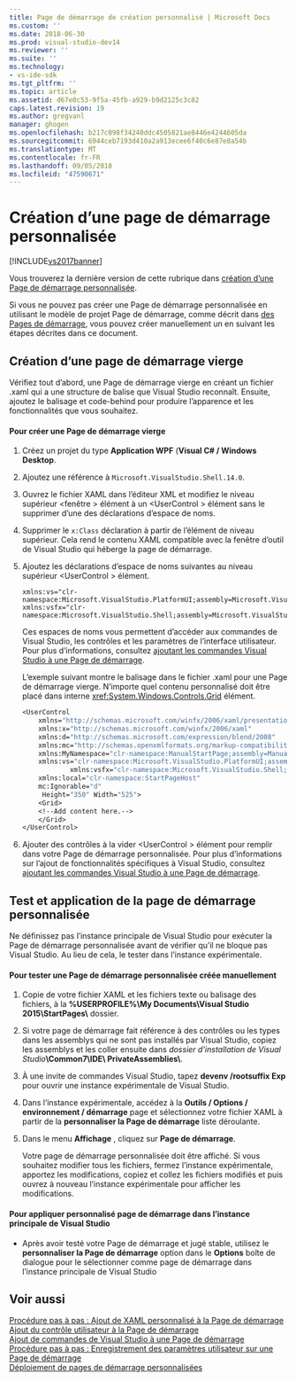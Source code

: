 ```yaml
---
title: Page de démarrage de création personnalisé | Microsoft Docs
ms.custom: ''
ms.date: 2018-06-30
ms.prod: visual-studio-dev14
ms.reviewer: ''
ms.suite: ''
ms.technology:
- vs-ide-sdk
ms.tgt_pltfrm: ''
ms.topic: article
ms.assetid: d67e0c53-9f5a-45fb-a929-b9d2125c3c82
caps.latest.revision: 19
ms.author: gregvanl
manager: ghogen
ms.openlocfilehash: b217c098f34240ddc4505821ae8446e4244605da
ms.sourcegitcommit: 6944ceb7193d410a2a913ecee6f40c6e87e8a54b
ms.translationtype: MT
ms.contentlocale: fr-FR
ms.lasthandoff: 09/05/2018
ms.locfileid: "47590671"
---
```

# <a name="creating-a-custom-start-page"></a>Création d’une page de démarrage personnalisée
[!INCLUDE[vs2017banner](../includes/vs2017banner.md)]

Vous trouverez la dernière version de cette rubrique dans [création d’une Page de démarrage personnalisée](https://docs.microsoft.com/visualstudio/extensibility/creating-a-custom-start-page).  
  
Si vous ne pouvez pas créer une Page de démarrage personnalisée en utilisant le modèle de projet Page de démarrage, comme décrit dans [des Pages de démarrage](../misc/creating-your-own-start-page.md), vous pouvez créer manuellement un en suivant les étapes décrites dans ce document.  
  
## <a name="creating-a-blank-start-page"></a>Création d’une page de démarrage vierge  
 Vérifiez tout d’abord, une Page de démarrage vierge en créant un fichier .xaml qui a une structure de balise que Visual Studio reconnaît. Ensuite, ajoutez le balisage et code-behind pour produire l’apparence et les fonctionnalités que vous souhaitez.  
  
#### <a name="to-create-a-blank-start-page"></a>Pour créer une Page de démarrage vierge  
  
1.  Créez un projet du type **Application WPF** (**Visual C# / Windows Desktop**.  
  
2.  Ajoutez une référence à `Microsoft.VisualStudio.Shell.14.0`.  
  
3.  Ouvrez le fichier XAML dans l’éditeur XML et modifiez le niveau supérieur \<fenêtre > élément à un \<UserControl > élément sans le supprimer d’une des déclarations d’espace de noms.  
  
4.  Supprimer le `x:Class` déclaration à partir de l’élément de niveau supérieur. Cela rend le contenu XAML compatible avec la fenêtre d’outil de Visual Studio qui héberge la page de démarrage.  
  
5.  Ajoutez les déclarations d’espace de noms suivantes au niveau supérieur \<UserControl > élément.  
  
    ```  
    xmlns:vs="clr-namespace:Microsoft.VisualStudio.PlatformUI;assembly=Microsoft.VisualStudio.Shell.14.0"  
    xmlns:vsfx="clr-namespace:Microsoft.VisualStudio.Shell;assembly=Microsoft.VisualStudio.Shell.14.0"  
    ```  
  
     Ces espaces de noms vous permettent d’accéder aux commandes de Visual Studio, les contrôles et les paramètres de l’interface utilisateur. Pour plus d’informations, consultez [ajoutant les commandes Visual Studio à une Page de démarrage](../extensibility/adding-visual-studio-commands-to-a-start-page.md).  
  
     L’exemple suivant montre le balisage dans le fichier .xaml pour une Page de démarrage vierge. N’importe quel contenu personnalisé doit être placé dans interne <xref:System.Windows.Controls.Grid> élément.  
  
    ```vb  
    <UserControl  
        xmlns="http://schemas.microsoft.com/winfx/2006/xaml/presentation"  
        xmlns:x="http://schemas.microsoft.com/winfx/2006/xaml"  
        xmlns:d="http://schemas.microsoft.com/expression/blend/2008"  
        xmlns:mc="http://schemas.openxmlformats.org/markup-compatibility/2006"  
        xmlns:MyNamespace="clr-namespace:ManualStartPage;assembly=ManualStartPage"  
        xmlns:vs="clr-namespace:Microsoft.VisualStudio.PlatformUI;assembly=Microsoft.VisualStudio.Shell.14.0"  
                xmlns:vsfx="clr-namespace:Microsoft.VisualStudio.Shell;assembly=Microsoft.VisualStudio.Shell.14.0"  
        xmlns:local="clr-namespace:StartPageHost"  
        mc:Ignorable="d"  
         Height="350" Width="525">  
        <Grid>  
        <!--Add content here.-->  
        </Grid>  
    </UserControl>  
    ```  
  
6.  Ajouter des contrôles à la vider \<UserControl > élément pour remplir dans votre Page de démarrage personnalisée. Pour plus d’informations sur l’ajout de fonctionnalités spécifiques à Visual Studio, consultez [ajoutant les commandes Visual Studio à une Page de démarrage](../extensibility/adding-visual-studio-commands-to-a-start-page.md).  
  
## <a name="testing-and-applying-the-custom-start-page"></a>Test et application de la page de démarrage personnalisée  
 Ne définissez pas l’instance principale de Visual Studio pour exécuter la Page de démarrage personnalisée avant de vérifier qu’il ne bloque pas Visual Studio. Au lieu de cela, le tester dans l’instance expérimentale.  
  
#### <a name="to-test-a-manually-created-custom-start-page"></a>Pour tester une Page de démarrage personnalisée créée manuellement  
  
1.  Copie de votre fichier XAML et les fichiers texte ou balisage des fichiers, à la **%USERPROFILE%\My Documents\Visual Studio 2015\StartPages\\**  dossier.  
  
2.  Si votre page de démarrage fait référence à des contrôles ou les types dans les assemblys qui ne sont pas installés par Visual Studio, copiez les assemblys et les coller ensuite dans _dossier d’installation de Visual Studio_**\Common7\IDE\ PrivateAssemblies\\**.  
  
3.  À une invite de commandes Visual Studio, tapez **devenv /rootsuffix Exp** pour ouvrir une instance expérimentale de Visual Studio.  
  
4.  Dans l’instance expérimentale, accédez à la **Outils / Options / environnement / démarrage** page et sélectionnez votre fichier XAML à partir de la **personnaliser la Page de démarrage** liste déroulante.  
  
5.  Dans le menu **Affichage** , cliquez sur **Page de démarrage**.  
  
     Votre page de démarrage personnalisée doit être affiché. Si vous souhaitez modifier tous les fichiers, fermez l’instance expérimentale, apportez les modifications, copiez et collez les fichiers modifiés et puis ouvrez à nouveau l’instance expérimentale pour afficher les modifications.  
  
#### <a name="to-apply-the-custom-start-page-in-the-primary-instance-of-visual-studio"></a>Pour appliquer personnalisé page de démarrage dans l’instance principale de Visual Studio  
  
-   Après avoir testé votre Page de démarrage et jugé stable, utilisez le **personnaliser la Page de démarrage** option dans le **Options** boîte de dialogue pour le sélectionner comme page de démarrage dans l’instance principale de Visual Studio  
  
## <a name="see-also"></a>Voir aussi  
 [Procédure pas à pas : Ajout de XAML personnalisé à la Page de démarrage](../extensibility/walkthrough-adding-custom-xaml-to-the-start-page.md)   
 [Ajout du contrôle utilisateur à la Page de démarrage](../extensibility/adding-user-control-to-the-start-page.md)   
 [Ajout de commandes de Visual Studio à une Page de démarrage](../extensibility/adding-visual-studio-commands-to-a-start-page.md)   
 [Procédure pas à pas : Enregistrement des paramètres utilisateur sur une Page de démarrage](../extensibility/walkthrough-saving-user-settings-on-a-start-page.md)   
 [Déploiement de pages de démarrage personnalisées](../extensibility/deploying-custom-start-pages.md)

